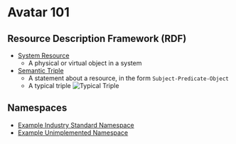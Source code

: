 # Avatar 101

## Resource Description Framework (RDF)
- [System Resource](https://en.wikipedia.org/wiki/System_resource)
    - A physical or virtual object in a system
- [Semantic Triple](https://en.wikipedia.org/wiki/Semantic_triple)
    - A statement about a resource, in the form `Subject-Predicate-Object`
    - A typical triple
        ![Typical Triple](https://g.gravizo.com/source?https%3A%2F%2Fraw.githubusercontent.com%2FMBetters%2Favatar101%2Fmaster%2Fgraphs%2Ftypical_triple.gv)

## Namespaces
- [Example Industry Standard Namespace](http://www.w3.org/2001/XMLSchema#)
- [Example Unimplemented Namespace](http://www.cubrc.org/avatar#)
